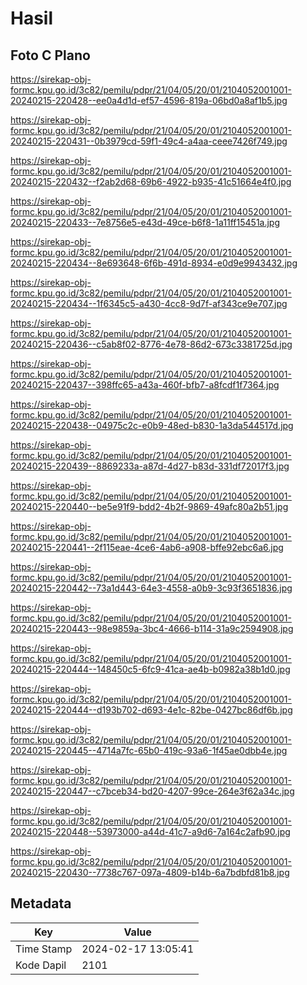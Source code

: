# Hasil

## Foto C Plano

https://sirekap-obj-formc.kpu.go.id/3c82/pemilu/pdpr/21/04/05/20/01/2104052001001-20240215-220428--ee0a4d1d-ef57-4596-819a-06bd0a8af1b5.jpg

https://sirekap-obj-formc.kpu.go.id/3c82/pemilu/pdpr/21/04/05/20/01/2104052001001-20240215-220431--0b3979cd-59f1-49c4-a4aa-ceee7426f749.jpg

https://sirekap-obj-formc.kpu.go.id/3c82/pemilu/pdpr/21/04/05/20/01/2104052001001-20240215-220432--f2ab2d68-69b6-4922-b935-41c51664e4f0.jpg

https://sirekap-obj-formc.kpu.go.id/3c82/pemilu/pdpr/21/04/05/20/01/2104052001001-20240215-220433--7e8756e5-e43d-49ce-b6f8-1a11ff15451a.jpg

https://sirekap-obj-formc.kpu.go.id/3c82/pemilu/pdpr/21/04/05/20/01/2104052001001-20240215-220434--8e693648-6f6b-491d-8934-e0d9e9943432.jpg

https://sirekap-obj-formc.kpu.go.id/3c82/pemilu/pdpr/21/04/05/20/01/2104052001001-20240215-220434--1f6345c5-a430-4cc8-9d7f-af343ce9e707.jpg

https://sirekap-obj-formc.kpu.go.id/3c82/pemilu/pdpr/21/04/05/20/01/2104052001001-20240215-220436--c5ab8f02-8776-4e78-86d2-673c3381725d.jpg

https://sirekap-obj-formc.kpu.go.id/3c82/pemilu/pdpr/21/04/05/20/01/2104052001001-20240215-220437--398ffc65-a43a-460f-bfb7-a8fcdf1f7364.jpg

https://sirekap-obj-formc.kpu.go.id/3c82/pemilu/pdpr/21/04/05/20/01/2104052001001-20240215-220438--04975c2c-e0b9-48ed-b830-1a3da544517d.jpg

https://sirekap-obj-formc.kpu.go.id/3c82/pemilu/pdpr/21/04/05/20/01/2104052001001-20240215-220439--8869233a-a87d-4d27-b83d-331df72017f3.jpg

https://sirekap-obj-formc.kpu.go.id/3c82/pemilu/pdpr/21/04/05/20/01/2104052001001-20240215-220440--be5e91f9-bdd2-4b2f-9869-49afc80a2b51.jpg

https://sirekap-obj-formc.kpu.go.id/3c82/pemilu/pdpr/21/04/05/20/01/2104052001001-20240215-220441--2f115eae-4ce6-4ab6-a908-bffe92ebc6a6.jpg

https://sirekap-obj-formc.kpu.go.id/3c82/pemilu/pdpr/21/04/05/20/01/2104052001001-20240215-220442--73a1d443-64e3-4558-a0b9-3c93f3651836.jpg

https://sirekap-obj-formc.kpu.go.id/3c82/pemilu/pdpr/21/04/05/20/01/2104052001001-20240215-220443--98e9859a-3bc4-4666-b114-31a9c2594908.jpg

https://sirekap-obj-formc.kpu.go.id/3c82/pemilu/pdpr/21/04/05/20/01/2104052001001-20240215-220444--148450c5-6fc9-41ca-ae4b-b0982a38b1d0.jpg

https://sirekap-obj-formc.kpu.go.id/3c82/pemilu/pdpr/21/04/05/20/01/2104052001001-20240215-220444--d193b702-d693-4e1c-82be-0427bc86df6b.jpg

https://sirekap-obj-formc.kpu.go.id/3c82/pemilu/pdpr/21/04/05/20/01/2104052001001-20240215-220445--4714a7fc-65b0-419c-93a6-1f45ae0dbb4e.jpg

https://sirekap-obj-formc.kpu.go.id/3c82/pemilu/pdpr/21/04/05/20/01/2104052001001-20240215-220447--c7bceb34-bd20-4207-99ce-264e3f62a34c.jpg

https://sirekap-obj-formc.kpu.go.id/3c82/pemilu/pdpr/21/04/05/20/01/2104052001001-20240215-220448--53973000-a44d-41c7-a9d6-7a164c2afb90.jpg

https://sirekap-obj-formc.kpu.go.id/3c82/pemilu/pdpr/21/04/05/20/01/2104052001001-20240215-220430--7738c767-097a-4809-b14b-6a7bdbfd81b8.jpg


## Metadata

| Key        | Value               |
| ---------- | ------------------- |
| Time Stamp | 2024-02-17 13:05:41 |
| Kode Dapil | 2101                |




